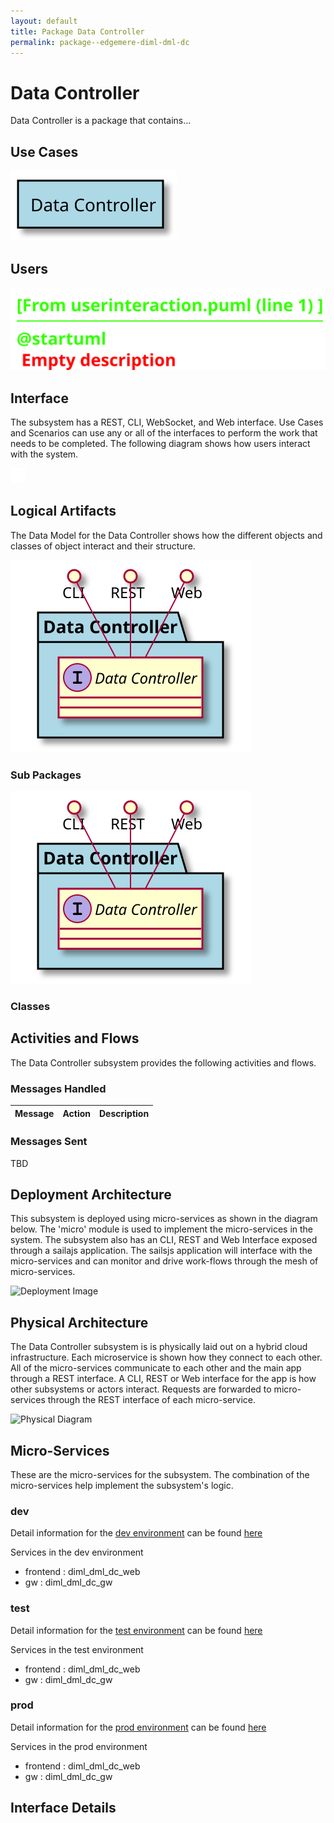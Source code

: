 ```yaml
---
layout: default
title: Package Data Controller
permalink: package--edgemere-diml-dml-dc
---
```

# Data Controller

Data Controller is a package that contains...



## Use Cases



![UseCase Diagram](./usecases.svg)

## Users


![User Interaction](./userinteraction.svg)

## Interface
The subsystem has a REST, CLI, WebSocket, and Web interface. Use Cases and Scenarios can use any or all
of the interfaces to perform the work that needs to be completed. The following  diagram shows how
users interact with the system.

![Scenario Mappings Diagram](./scenariomapping.svg)



## Logical Artifacts
The Data Model for the  Data Controller shows how the different objects and classes of object interact
and their structure.

![Sub Package Diagram](./subpackage.svg)

### Sub Packages



![Logical Diagram](./logical.svg)

### Classes



## Activities and Flows
The Data Controller subsystem provides the following activities and flows.

### Messages Handled

| Message | Action | Description |
|---|---|---|


### Messages Sent

TBD

## Deployment Architecture

This subsystem is deployed using micro-services as shown in the diagram below. The 'micro' module is
used to implement the micro-services in the system.
The subsystem also has an CLI, REST and Web Interface exposed through a sailajs application. The sailsjs
application will interface with the micro-services and can monitor and drive work-flows through the mesh of
micro-services.

![Deployment Image](./deployment.svg)

## Physical Architecture

The Data Controller subsystem is is physically laid out on a hybrid cloud infrastructure. Each microservice is shown
how they connect to each other. All of the micro-services communicate to each other and the main app through a
REST interface. A CLI, REST or Web interface for the app is how other subsystems or actors interact. Requests are
forwarded to micro-services through the REST interface of each micro-service.

![Physical Diagram](./physical.svg)

## Micro-Services
These are the micro-services for the subsystem. The combination of the micro-services help implement
the subsystem's logic.

### dev
Detail information for the [dev environment](environment--edgemere-diml-dml-dc-dev)
can be found [here](environment--edgemere-diml-dml-dc-dev)

Services in the dev environment

* frontend : diml_dml_dc_web
* gw : diml_dml_dc_gw

### test
Detail information for the [test environment](environment--edgemere-diml-dml-dc-test)
can be found [here](environment--edgemere-diml-dml-dc-test)

Services in the test environment

* frontend : diml_dml_dc_web
* gw : diml_dml_dc_gw

### prod
Detail information for the [prod environment](environment--edgemere-diml-dml-dc-prod)
can be found [here](environment--edgemere-diml-dml-dc-prod)

Services in the prod environment

* frontend : diml_dml_dc_web
* gw : diml_dml_dc_gw


## Interface Details


